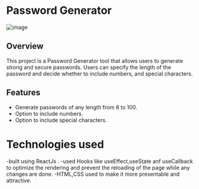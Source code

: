 # Password Generator
![image](https://github.com/user-attachments/assets/a6a48002-b47f-441e-9a71-e6424804c672)

## Overview

This project is a Password Generator tool that allows users to generate strong and secure passwords. Users can specify the length of the password and decide whether to include numbers,  and special characters.

## Features

- Generate passwords of any length from 8 to 100.
- Option to include numbers.
- Option to include special characters.

# Technologies used
-built using ReactJs .
-used Hooks like useEffect,useState anf useCallback to optimize the rendering and prevent the reloading of the page while any changes are done.
-HTML,CSS used to make it more presentable and attractive.
